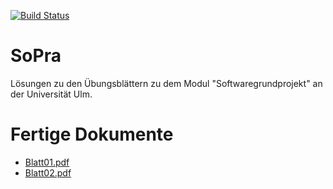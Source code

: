 [![Build Status](https://travis-ci.org/aul12/SoPra.svg?branch=master)](https://travis-ci.org/aul12/SoPra)
# SoPra 
Lösungen zu den Übungsblättern zu dem Modul "Softwaregrundprojekt" an der Universität Ulm.

# Fertige Dokumente
 * [Blatt01.pdf](https://aul12.github.io/SoPra/Blatt01.pdf)
 * [Blatt02.pdf](https://aul12.github.io/SoPra/Blatt02.pdf)
